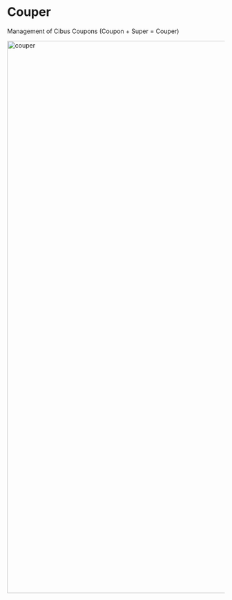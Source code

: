 # Couper
Management of Cibus Coupons (Coupon + Super = Couper)

<img width="1280" alt="couper" src="https://user-images.githubusercontent.com/21905174/137485244-17761848-208c-4dfd-9d9e-b3b4cfe5b832.png">
